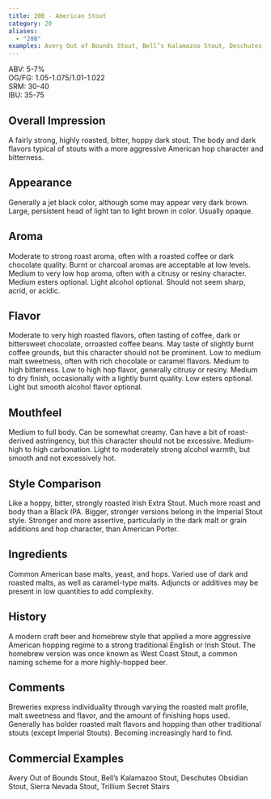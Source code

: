 ```yaml
---
title: 20B - American Stout
category: 20
aliases: 
  - "20B"
examples: Avery Out of Bounds Stout, Bell’s Kalamazoo Stout, Deschutes Obsidian Stout, Sierra Nevada Stout, Trillium Secret Stairs
---
```


ABV: 5-7%  
OG/FG: 1.05-1.075/1.01-1.022  
SRM: 30-40  
IBU: 35-75

## Overall Impression
A fairly strong, highly roasted, bitter, hoppy dark stout. The body and dark flavors typical of stouts with a more aggressive American hop character and bitterness.

## Appearance
Generally a jet black color, although some may appear very dark brown. Large, persistent head of light tan to light brown in color. Usually opaque.

## Aroma
Moderate to strong roast aroma, often with a roasted coffee or dark chocolate quality. Burnt or charcoal aromas are acceptable at low levels. Medium to very low hop aroma, often with a citrusy or resiny character. Medium esters optional. Light alcohol optional. Should not seem sharp, acrid, or acidic.

## Flavor
Moderate to very high roasted flavors, often tasting of coffee, dark or bittersweet chocolate, orroasted coffee beans. May taste of slightly burnt coffee grounds, but this character should not be prominent. Low to medium malt sweetness, often with rich chocolate or caramel flavors. Medium to high bitterness. Low to high hop flavor, generally citrusy or resiny. Medium to dry finish, occasionally with a lightly burnt quality. Low esters optional. Light but smooth alcohol flavor optional.

## Mouthfeel
Medium to full body. Can be somewhat creamy. Can have a bit of roast-derived astringency, but this character should not be excessive. Medium-high to high carbonation. Light to moderately strong alcohol warmth, but smooth and not excessively hot.

## Style Comparison
Like a hoppy, bitter, strongly roasted Irish Extra Stout. Much more roast and body than a Black IPA. Bigger, stronger versions belong in the Imperial Stout style. Stronger and more assertive, particularly in the dark malt or grain additions and hop character, than American Porter.

## Ingredients
Common American base malts, yeast, and hops. Varied use of dark and roasted malts, as well as caramel-type malts. Adjuncts or additives may be present in low quantities to add complexity.

## History
A modern craft beer and homebrew style that applied a more aggressive American hopping regime to a strong traditional English or Irish Stout. The homebrew version was once known as West Coast Stout, a common naming scheme for a more highly-hopped beer.

## Comments
Breweries express individuality through varying the roasted malt profile, malt sweetness and flavor, and the amount of finishing hops used. Generally has bolder roasted malt flavors and hopping than other traditional stouts (except Imperial Stouts). Becoming increasingly hard to find.

## Commercial Examples
Avery Out of Bounds Stout, Bell’s Kalamazoo Stout, Deschutes Obsidian Stout, Sierra Nevada Stout, Trillium Secret Stairs





